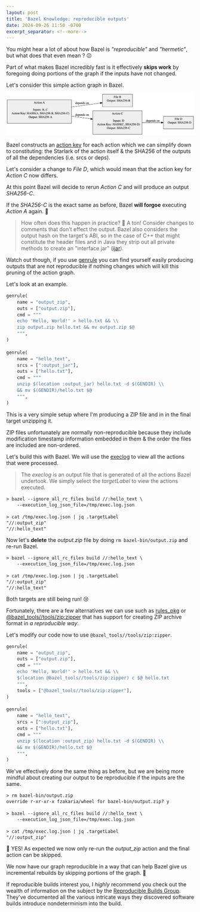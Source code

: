 ```yaml
---
layout: post
title: 'Bazel Knowledge: reproducible outputs'
date: 2024-09-26 11:50 -0700
excerpt_separator: <!--more-->
---
```


You might hear a lot of about how Bazel is _"reproducible"_ and _"hermetic"_, but what does that even mean ? 😕

Part of what makes Bazel incredibly fast is it effectively **skips work** by foregoing doing portions of the graph if the inputs have not changed.

Let's consider this simple action graph in Bazel.

![Bazel Action Graph](/assets/images/action_graph_bazel.png)

<!--more-->

Bazel constructs an [action key](https://bazel.build/reference/glossary#action-cache) for each action which we can simplify down to constituting: the Starlark of the action itself & the SHA256 of the outputs of all the dependencies (i.e. srcs or deps).

Let's consider a change to _File D_, which would mean that the action key for _Action C_ now differs.

At this point Bazel will decide to rerun _Action C_ and will produce an output _SHA256-C_.

If the _SHA256-C_ is the exact same as before, Bazel **will forgoe** executing _Action A_ again. 🤯

> How often does this happen in practice? 🤔 A ton! Consider changes to comments that don't effect the output. Bazel also considers the output hash on the target's ABI, so in the case of C++ that might constitute the header files and in Java they strip out all private methods to create an "interface jar" ([ijar](https://github.com/bazelbuild/bazel/blob/master/third_party/ijar/README.txt)).

Watch out though, if you use [genrule](https://bazel.build/reference/be/general#genrule) you can find yourself easily producing outputs that are not reproducible if nothing changes which will kill this pruning of the action graph.

Let's look at an example.

```python
genrule(
    name = "output_zip",
    outs = ["output.zip"],
    cmd = """
    echo 'Hello, World!' > hello.txt && \\
    zip output.zip hello.txt && mv output.zip $@
    """,
)

genrule(
    name = "hello_text",
    srcs = [":output_jar"],
    outs = ["hello.txt"],
    cmd = """
    unzip $(location :output_jar) hello.txt -d $(GENDIR) \\
    && mv $(GENDIR)/hello.txt $@
    """,
)
```

This is a very simple setup where I'm producing a ZIP file and in in the final target unzipping it.

ZIP files unfortunately are normally non-reproducible because they include modification timestamp information embedded in them & the order the files are included are non-ordered.

Let's build this with Bazel. We will use the [execlog](https://github.com/bazelbuild/bazel/blob/master/src/tools/execlog/README.md) to view all the actions that were processed.

> The _execlog_ is an output file that is generated of all the actions Bazel undertook. 
We simply select the _targetLabel_ to view the actions executed.

```console
> bazel --ignore_all_rc_files build //:hello_text \
    --execution_log_json_file=/tmp/exec.log.json

> cat /tmp/exec.log.json | jq .targetLabel
"//:output_zip"
"//:hello_text"
```

Now let's **delete** the _output.zip_ file by doing `rm bazel-bin/output.zip` and
re-run Bazel.

```console
> bazel --ignore_all_rc_files build //:hello_text \
    --execution_log_json_file=/tmp/exec.log.json

> cat /tmp/exec.log.json | jq .targetLabel
"//:output_zip"
"//:hello_text"
```

Both targets are still being run! 😢

Fortunately, there are a few alternatives we can use such as [rules_pkg](https://github.com/bazelbuild/rules_pkg) or [@bazel_tools//tools/zip:zipper](https://github.com/bazelbuild/bazel/blob/master/tools/zip/BUILD) that has support for creating ZIP archive format in _a reproducible way_.

Let's modify our code now to use `@bazel_tools//tools/zip:zipper`.

```python
genrule(
    name = "output_zip",
    outs = ["output.zip"],
    cmd = """
    echo 'Hello, World!' > hello.txt && \\
    $(location @bazel_tools//tools/zip:zipper) c $@ hello.txt
    """,
    tools = ["@bazel_tools//tools/zip:zipper"],
)

genrule(
    name = "hello_text",
    srcs = [":output_zip"],
    outs = ["hello.txt"],
    cmd = """
    unzip $(location :output_zip) hello.txt -d $(GENDIR) \\
    && mv $(GENDIR)/hello.txt $@
    """,
)
```

We've effectively done the same thing as before, but we are being more mindful about
creating our output to be reproducible if the inputs are the same.

```console
> rm bazel-bin/output.zip
override r-xr-xr-x fzakaria/wheel for bazel-bin/output.zip? y

> bazel --ignore_all_rc_files build //:hello_text \
    --execution_log_json_file=/tmp/exec.log.json

> cat /tmp/exec.log.json | jq .targetLabel
"//:output_zip"
```

🙌  YES! As expected we now only re-run the _output_zip_ action and the final action
can be skipped.

We now have our graph reproducible in a way that can help Bazel give us incremental rebuilds by skipping portions of the graph. 🥳

If reproducible builds interest you, I _highly_ recommend you check out the wealth of information on the subject by the [Reproducible Builds Group](https://reproducible-builds.org/docs/). They've documented all the various intricate ways they discovered software builds introduce nondeterminism into the build.